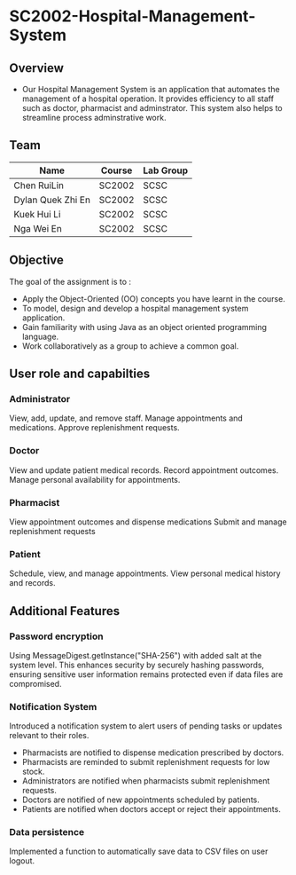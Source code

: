 # SC2002-Hospital-Management-System
## Overview
- Our Hospital Management System is an application that automates the management of a hospital operation. It provides efficiency to all staff such as doctor, pharmacist and adminstrator. This system also helps to streamline process adminstrative work.

## Team
| Name             | Course | Lab Group |
|------------------|--------|-----------|
| Chen RuiLin      | SC2002 | SCSC      |
| Dylan Quek Zhi En| SC2002 | SCSC      |
| Kuek Hui Li      | SC2002 | SCSC      |
| Nga Wei En       | SC2002 | SCSC      |


## Objective
The goal of the assignment is to :
- Apply the Object-Oriented (OO) concepts you have learnt in the course. 
- To model, design and develop a hospital management system application. 
- Gain familiarity with using Java as an object oriented programming language. 
- Work collaboratively as a group to achieve a common goal.


## User role and capabilties 
### Administrator
View, add, update, and remove staff.
Manage appointments and medications.
Approve replenishment requests.

### Doctor
View and update patient medical records.
Record appointment outcomes.
Manage personal availability for appointments.

### Pharmacist
View appointment outcomes and dispense medications
Submit and manage replenishment requests

### Patient
Schedule, view, and manage appointments.
View personal medical history and records.


## Additional Features
### Password encryption 
Using MessageDigest.getInstance("SHA-256") with added salt at the system level.
This enhances security by securely hashing passwords, ensuring sensitive user information remains protected even if data files are compromised.

### Notification System
Introduced a notification system to alert users of pending tasks or updates relevant to their roles.
- Pharmacists are notified to dispense medication prescribed by doctors.
- Pharmacists are reminded to submit replenishment requests for low stock.
- Administrators are notified when pharmacists submit replenishment requests.
- Doctors are notified of new appointments scheduled by patients.
- Patients are notified when doctors accept or reject their appointments.

### Data persistence
Implemented a function to automatically save data to CSV files on user logout.




